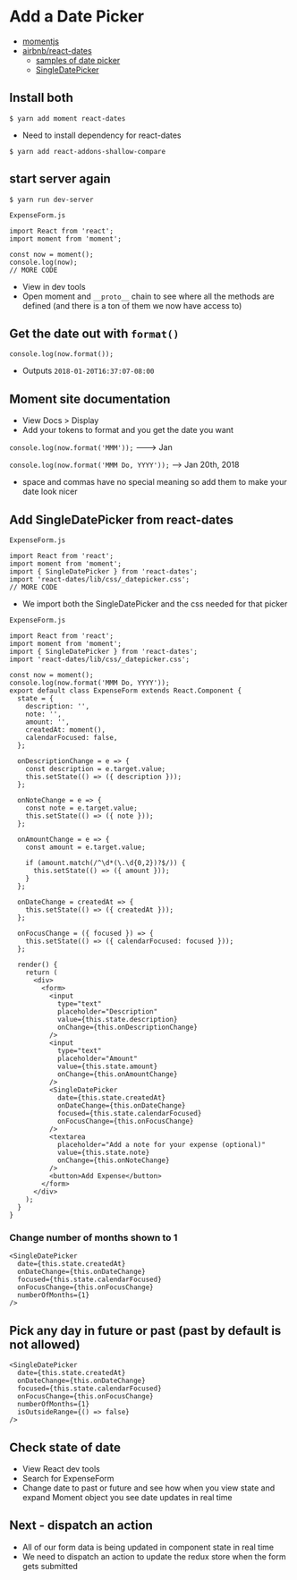 # Add a Date Picker
* [momentjs](http://momentjs.com/)
* [airbnb/react-dates](https://github.com/airbnb/react-dates)
    - [samples of date picker](http://airbnb.io/react-dates/?selectedKind=DateRangePicker%20%28DRP%29&selectedStory=default&full=0&addons=1&stories=1&panelRight=0&addonPanel=storybook%2Factions%2Factions-panel)
    - [SingleDatePicker](http://airbnb.io/react-dates/?selectedKind=SingleDatePicker%20%28SDP%29&selectedStory=default&full=0&addons=1&stories=1&panelRight=0&addonPanel=storybook%2Factions%2Factions-panel)

## Install both
`$ yarn add moment react-dates`

* Need to install dependency for react-dates

`$ yarn add react-addons-shallow-compare`

## start server again
`$ yarn run dev-server`

`ExpenseForm.js`

```
import React from 'react';
import moment from 'moment';

const now = moment();
console.log(now);
// MORE CODE
```

* View in dev tools
* Open moment and `__proto__` chain to see where all the methods are defined (and there is a ton of them we now have access to)

## Get the date out with `format()`
`console.log(now.format());`

* Outputs `2018-01-20T16:37:07-08:00`

## Moment site documentation
* View Docs > Display
* Add your tokens to format and you get the date you want

`console.log(now.format('MMM'));` ---> Jan

`console.log(now.format('MMM Do, YYYY'));` --> Jan 20th, 2018

* space and commas have no special meaning so add them to make your date look nicer

## Add SingleDatePicker from react-dates
`ExpenseForm.js`

```
import React from 'react';
import moment from 'moment';
import { SingleDatePicker } from 'react-dates';
import 'react-dates/lib/css/_datepicker.css';
// MORE CODE
```

* We import both the SingleDatePicker and the css needed for that picker

`ExpenseForm.js`

```
import React from 'react';
import moment from 'moment';
import { SingleDatePicker } from 'react-dates';
import 'react-dates/lib/css/_datepicker.css';

const now = moment();
console.log(now.format('MMM Do, YYYY'));
export default class ExpenseForm extends React.Component {
  state = {
    description: '',
    note: '',
    amount: '',
    createdAt: moment(),
    calendarFocused: false,
  };

  onDescriptionChange = e => {
    const description = e.target.value;
    this.setState(() => ({ description }));
  };

  onNoteChange = e => {
    const note = e.target.value;
    this.setState(() => ({ note }));
  };

  onAmountChange = e => {
    const amount = e.target.value;

    if (amount.match(/^\d*(\.\d{0,2})?$/)) {
      this.setState(() => ({ amount }));
    }
  };

  onDateChange = createdAt => {
    this.setState(() => ({ createdAt }));
  };

  onFocusChange = ({ focused }) => {
    this.setState(() => ({ calendarFocused: focused }));
  };

  render() {
    return (
      <div>
        <form>
          <input
            type="text"
            placeholder="Description"
            value={this.state.description}
            onChange={this.onDescriptionChange}
          />
          <input
            type="text"
            placeholder="Amount"
            value={this.state.amount}
            onChange={this.onAmountChange}
          />
          <SingleDatePicker
            date={this.state.createdAt}
            onDateChange={this.onDateChange}
            focused={this.state.calendarFocused}
            onFocusChange={this.onFocusChange}
          />
          <textarea
            placeholder="Add a note for your expense (optional)"
            value={this.state.note}
            onChange={this.onNoteChange}
          />
          <button>Add Expense</button>
        </form>
      </div>
    );
  }
}
```

### Change number of months shown to 1
```
<SingleDatePicker
  date={this.state.createdAt}
  onDateChange={this.onDateChange}
  focused={this.state.calendarFocused}
  onFocusChange={this.onFocusChange}
  numberOfMonths={1}
/>
```

## Pick any day in future or past (past by default is not allowed)
```
<SingleDatePicker
  date={this.state.createdAt}
  onDateChange={this.onDateChange}
  focused={this.state.calendarFocused}
  onFocusChange={this.onFocusChange}
  numberOfMonths={1}
  isOutsideRange={() => false}
/>
```

## Check state of date
* View React dev tools
* Search for ExpenseForm
* Change date to past or future and see how when you view state and expand Moment object you see date updates in real time

## Next - dispatch an action
* All of our form data is being updated in component state in real time
* We need to dispatch an action to update the redux store when the form gets submitted
